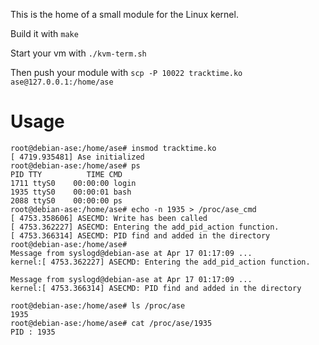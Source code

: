This is the home of a small module for the Linux kernel.

Build it with ``make``

Start your vm with ``./kvm-term.sh``

Then push your module with ``scp -P 10022 tracktime.ko ase@127.0.0.1:/home/ase``

# Usage

```
root@debian-ase:/home/ase# insmod tracktime.ko
[ 4719.935481] Ase initialized
root@debian-ase:/home/ase# ps
PID TTY          TIME CMD
1711 ttyS0    00:00:00 login
1935 ttyS0    00:00:01 bash
2088 ttyS0    00:00:00 ps
root@debian-ase:/home/ase# echo -n 1935 > /proc/ase_cmd
[ 4753.358606] ASECMD: Write has been called
[ 4753.362227] ASECMD: Entering the add_pid_action function.
[ 4753.366314] ASECMD: PID find and added in the directory
root@debian-ase:/home/ase#
Message from syslogd@debian-ase at Apr 17 01:17:09 ...
kernel:[ 4753.362227] ASECMD: Entering the add_pid_action function.

Message from syslogd@debian-ase at Apr 17 01:17:09 ...
kernel:[ 4753.366314] ASECMD: PID find and added in the directory

root@debian-ase:/home/ase# ls /proc/ase
1935
root@debian-ase:/home/ase# cat /proc/ase/1935
PID : 1935

```
